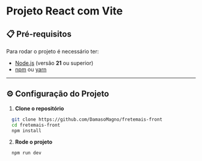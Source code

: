 # Projeto React com Vite

## 📋 Pré-requisitos

Para rodar o projeto é necessário ter:

- [Node.js](https://nodejs.org/) (versão **21** ou superior)
- [npm](https://www.npmjs.com/) ou [yarn](https://yarnpkg.com/)

---

## ⚙️ Configuração do Projeto

1. **Clone o repositório**

```bash
  git clone https://github.com/DamasoMagno/fretemais-front
  cd fretemais-front
  npm install
```

2. **Rode o projeto**

```bash
  npm run dev
```
